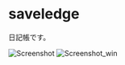 # saveledge

日記帳です。

![Screenshot](https://raw.githubusercontent.com/wiki/private-yusuke/saveledge/images/screenshot.png)
![Screenshot_win](https://raw.githubusercontent.com/wiki/private-yusuke/saveledge/images/screenshot_win.png)